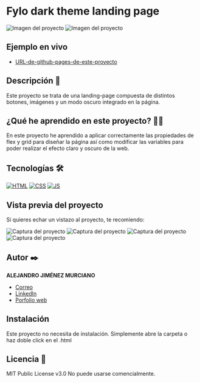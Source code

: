 # Fylo dark theme landing page

![Imagen del proyecto](https://github.com/AlejandroJimenezMurciano/Ejercicio-Dark-Theme/blob/main/design/preview-laptop.jpeg?raw=true)
![Imagen del proyecto](https://github.com/AlejandroJimenezMurciano/Ejercicio-Dark-Theme/blob/main/design/preview-mobile.jpeg?raw=true)

## Ejemplo en vivo

- [URL-de-github-pages-de-este-proyecto](https://alejandrojimenezmurciano.github.io/Ejercicio-Dark-Theme/)

## Descripción 📑

Este proyecto se trata de una landing-page compuesta de distintos botones, imágenes y un modo oscuro integrado en la página. 

## ¿Qué he aprendido en este proyecto? 🙇🏻

En este proyecto he aprendido a aplicar correctamente las propiedades de flex y grid para diseñar la página así como modificar las variables para poder realizar el efecto claro y oscuro de la web.

## Tecnologías 🛠

<!-- Iconos sacados de: https://github.com/hendrasob/badges/blob/master/README.md y https://github.com/alexandresanlim/Badges4-README.md-Profile -->

[![HTML](https://img.shields.io/badge/HTML5-E34F26?style=for-the-badge&logo=html5&logoColor=white)](https://es.wikipedia.org/wiki/HTML5)
[![CSS](https://img.shields.io/badge/CSS3-1572B6?style=for-the-badge&logo=css3&logoColor=white)](https://es.wikipedia.org/wiki/CSS)
[![JS](https://img.shields.io/badge/JavaScript-F7DF1E?style=for-the-badge&logo=javascript&logoColor=black)](https://es.wikipedia.org/wiki/JavaScript)

## Vista previa del proyecto

Si quieres echar un vistazo al proyecto, te recomiendo:

![Captura del proyecto](https://github.com/AlejandroJimenezMurciano/Ejercicio-Dark-Theme/blob/main/design/Desktop%20dark%20mode.png)
![Captura del proyecto](https://github.com/AlejandroJimenezMurciano/Ejercicio-Dark-Theme/blob/main/design/Desktop%20light%20mode.png)
![Captura del proyecto](https://github.com/AlejandroJimenezMurciano/Ejercicio-Dark-Theme/blob/main/design/Mobile%20dark%20mode.png)
![Captura del proyecto](https://github.com/AlejandroJimenezMurciano/Ejercicio-Dark-Theme/blob/main/design/Mobile%20light%20mode.png)

## Autor ✒️

**ALEJANDRO JIMÉNEZ MURCIANO**

- [Correo](alejimenezmurciano@gmail.com)
- [LinkedIn](https://www.linkedin.com/in/alejandro-jim%C3%A9nez-murciano-430090206/)
- [Porfolio web](https://tu-dominio.com/)

## Instalación

Este proyecto no necesita de instalación. Simplemente abre la carpeta o haz doble click en el .html

## Licencia 📄

MIT Public License v3.0
No puede usarse comencialmente.